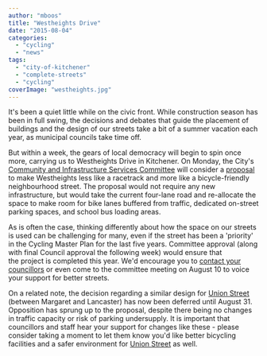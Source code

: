 ```yaml
---
author: "mboos"
title: "Westheights Drive"
date: "2015-08-04"
categories: 
  - "cycling"
  - "news"
tags: 
  - "city-of-kitchener"
  - "complete-streets"
  - "cycling"
coverImage: "westheights.jpg"
---
```


It's been a quiet little while on the civic front. While construction season has been in full swing, the decisions and debates that guide the placement of buildings and the design of our streets take a bit of a summer vacation each year, as municipal councils take time off.

But within a week, the gears of local democracy will begin to spin once more, carrying us to Westheights Drive in Kitchener. On Monday, the City's [Community and Infrastructure Services Committee](https://kitchener.ca.granicus.com/GeneratedAgendaViewer.php?view_id=2&event_id=238) will consider a [proposal](https://kitchener.ca.granicus.com/MetaViewer.php?view_id=2&event_id=238&meta_id=20046) to make Westheights less like a racetrack and more like a bicycle-friendly neighbourhood street. The proposal would not require any new infrastructure, but would take the current four-lane road and re-allocate the space to make room for bike lanes buffered from traffic, dedicated on-street parking spaces, and school bus loading areas.

As is often the case, thinking differently about how the space on our streets is used can be challenging for many, even if the street has been a 'priority' in the Cycling Master Plan for the last five years. Committee approval (along with final Council approval the following week) would ensure that the project is completed this year. We'd encourage you to [contact your councillors](https://contact.tritag.ca/westheights/) or even come to the committee meeting on August 10 to voice your support for better streets.

On a related note, the decision regarding a similar design for [Union Street](/blog/2015/04/20/a-more-perfect-union-street/) (between Margaret and Lancaster) has now been deferred until August 31. Opposition has sprung up to the proposal, despite there being no changes in traffic capacity or risk of parking undersupply. It is important that councillors and staff hear your support for changes like these - please consider taking a moment to let them know you'd like better bicycling facilities and a safer environment for [Union Street](https://contact.tritag.ca/unionstreet) as well.
